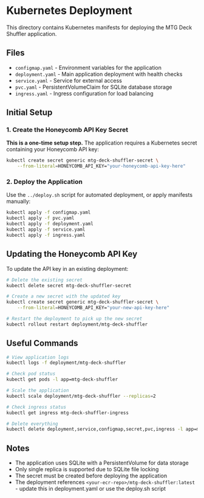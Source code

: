 # Kubernetes Deployment

This directory contains Kubernetes manifests for deploying the MTG Deck Shuffler application.

## Files

- `configmap.yaml` - Environment variables for the application
- `deployment.yaml` - Main application deployment with health checks
- `service.yaml` - Service for external access
- `pvc.yaml` - PersistentVolumeClaim for SQLite database storage
- `ingress.yaml` - Ingress configuration for load balancing

## Initial Setup

### 1. Create the Honeycomb API Key Secret

**This is a one-time setup step.** The application requires a Kubernetes secret containing your Honeycomb API key:

```bash
kubectl create secret generic mtg-deck-shuffler-secret \
    --from-literal=HONEYCOMB_API_KEY="your-honeycomb-api-key-here"
```

### 2. Deploy the Application

Use the `../deploy.sh` script for automated deployment, or apply manifests manually:

```bash
kubectl apply -f configmap.yaml
kubectl apply -f pvc.yaml
kubectl apply -f deployment.yaml
kubectl apply -f service.yaml
kubectl apply -f ingress.yaml
```

## Updating the Honeycomb API Key

To update the API key in an existing deployment:

```bash
# Delete the existing secret
kubectl delete secret mtg-deck-shuffler-secret

# Create a new secret with the updated key
kubectl create secret generic mtg-deck-shuffler-secret \
    --from-literal=HONEYCOMB_API_KEY="your-new-api-key-here"

# Restart the deployment to pick up the new secret
kubectl rollout restart deployment/mtg-deck-shuffler
```

## Useful Commands

```bash
# View application logs
kubectl logs -f deployment/mtg-deck-shuffler

# Check pod status
kubectl get pods -l app=mtg-deck-shuffler

# Scale the application
kubectl scale deployment/mtg-deck-shuffler --replicas=2

# Check ingress status
kubectl get ingress mtg-deck-shuffler-ingress

# Delete everything
kubectl delete deployment,service,configmap,secret,pvc,ingress -l app=mtg-deck-shuffler
```

## Notes

- The application uses SQLite with a PersistentVolume for data storage
- Only single replica is supported due to SQLite file locking
- The secret must be created before deploying the application
- The deployment references `<your-ecr-repo>/mtg-deck-shuffler:latest` - update this in deployment.yaml or use the deploy.sh script
